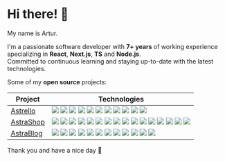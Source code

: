# Hi there! 👋

My name is Artur. 

I'm a passionate software developer with **7+ years** of working experience specializing in **React**, **Next.js**, **TS** and **Node.js**.    
Committed to continuous learning and staying up-to-date with the latest technologies.

Some of my **open source** projects:
  
<!-- START OF PROFILE STACK, DO NOT REMOVE -->
| **Project** | **Technologies** |
| - | - |
| [Astrello](https://github.com/Art1us/Astrello) | [![](https://svgshare.com/i/130x.svg)]() [![](https://svgshare.com/i/1308.svg)]() [![](https://svgshare.com/i/141d.svg)]() [![](https://svgshare.com/i/142s.svg)]() [![](https://svgshare.com/i/12zr.svg)]() [![](https://svgshare.com/i/12z2.svg)]() [![](https://svgshare.com/i/1309.svg)]() [![](https://svgshare.com/i/131A.svg)]() [![](https://svgshare.com/i/142D.svg)]() [![](https://svgshare.com/i/143S.svg)]() [![](https://svgshare.com/i/130W.svg)]() |
| [AstraShop](https://github.com/Art1us/AstraShop) |[![](https://svgshare.com/i/1317.svg)]() [![](https://svgshare.com/i/1308.svg)]() [![](https://svgshare.com/i/1318.svg)]() [![](https://svgshare.com/i/141L.svg)]() [![](https://svgshare.com/i/141B.svg)]() [![](https://svgshare.com/i/142A.svg)]() [![](https://svgshare.com/i/141P.svg)]() [![](https://svgshare.com/i/143S.svg)]() [![](https://svgshare.com/i/130n.svg)]() [![](https://svgshare.com/i/130W.svg)]() [![](https://svgshare.com/i/131Q.svg)]() [![](https://svgshare.com/i/131A.svg)]() [![](https://svgshare.com/i/141A.svg)]() [![](https://svgshare.com/i/142D.svg)]() [![](https://svgshare.com/i/142R.svg)]() [![](https://svgshare.com/i/130m.svg)]()|
| [AstraBlog](https://github.com/Art1us/Astra-Blog) |[![](https://svgshare.com/i/1317.svg)]() [![](https://svgshare.com/i/1308.svg)]() [![](https://svgshare.com/i/1318.svg)]() [![](https://svgshare.com/i/141L.svg)]() [![](https://svgshare.com/i/143S.svg)]() [![](https://svgshare.com/i/130n.svg)]() [![](https://svgshare.com/i/130W.svg)]() [![](https://svgshare.com/i/131Q.svg)]() [![](https://svgshare.com/i/131A.svg)]() [![](https://svgshare.com/i/141A.svg)]() [![](https://svgshare.com/i/142R.svg)]() [![](https://svgshare.com/i/130m.svg)]()|
<!-- END OF PROFILE STACK, DO NOT REMOVE -->

Thank you and have a nice day 🙂
